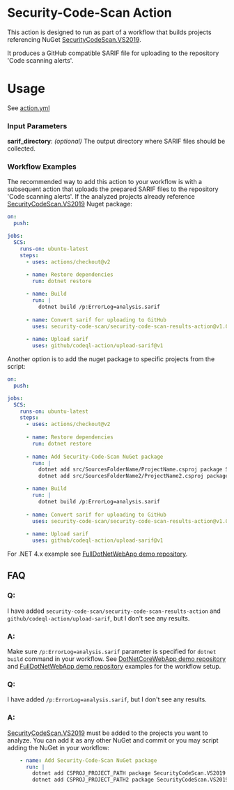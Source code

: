 # Security-Code-Scan Action

This action is designed to run as part of a workflow that builds projects referencing NuGet [SecurityCodeScan.VS2019](https://www.nuget.org/packages/SecurityCodeScan.VS2019/).

It produces a GitHub compatible SARIF file for uploading to the repository 'Code scanning alerts'.

# Usage

See [action.yml](action.yml)

### Input Parameters

**sarif_directory**: _(optional)_ The output directory where SARIF files should be collected.

### Workflow Examples

The recommended way to add this action to your workflow is with a subsequent action that uploads the prepared SARIF files to the repository 'Code scanning alerts'. If the analyzed projects already reference [SecurityCodeScan.VS2019](https://www.nuget.org/packages/SecurityCodeScan.VS2019/) Nuget package:

```yaml
on:
  push:

jobs:
  SCS:
    runs-on: ubuntu-latest
    steps:     
      - uses: actions/checkout@v2
      
      - name: Restore dependencies
        run: dotnet restore

      - name: Build
        run: |
          dotnet build /p:ErrorLog=analysis.sarif
        
      - name: Convert sarif for uploading to GitHub
        uses: security-code-scan/security-code-scan-results-action@v1.0
        
      - name: Upload sarif	
        uses: github/codeql-action/upload-sarif@v1
```

Another option is to add the nuget package to specific projects from the script:

```yaml
on:
  push:

jobs:
  SCS:
    runs-on: ubuntu-latest
    steps:     
      - uses: actions/checkout@v2
      
      - name: Restore dependencies
        run: dotnet restore
      
      - name: Add Security-Code-Scan NuGet package
        run: |
          dotnet add src/SourcesFolderName/ProjectName.csproj package SecurityCodeScan.VS2019
          dotnet add src/SourcesFolderName2/ProjectName2.csproj package SecurityCodeScan.VS2019

      - name: Build
        run: |
          dotnet build /p:ErrorLog=analysis.sarif
        
      - name: Convert sarif for uploading to GitHub
        uses: security-code-scan/security-code-scan-results-action@v1.0
        
      - name: Upload sarif	
        uses: github/codeql-action/upload-sarif@v1
```

For .NET 4.x example see [FullDotNetWebApp demo repository](https://github.com/security-code-scan/FullDotNetWebApp).

## FAQ

### Q:
I have added `security-code-scan/security-code-scan-results-action` and `github/codeql-action/upload-sarif`, but I don't see any results.
### A:
Make sure `/p:ErrorLog=analysis.sarif` parameter is specified for `dotnet build` command in your workflow. See [DotNetCoreWebApp demo repository](security-code-scan/DotNetCoreWebApp) and [FullDotNetWebApp demo repository](https://github.com/security-code-scan/FullDotNetWebApp) examples for the workflow setup.

### Q:
I have added `/p:ErrorLog=analysis.sarif`, but I don't see any results.
### A:
[SecurityCodeScan.VS2019](https://www.nuget.org/packages/SecurityCodeScan.VS2019/) must be added to the projects you want to analyze. You can add it as any other NuGet and commit or you may script adding the NuGet in your workflow:

```yaml
    - name: Add Security-Code-Scan NuGet package
      run: |
        dotnet add CSPROJ_PROJECT_PATH package SecurityCodeScan.VS2019
        dotnet add CSPROJ_PROJECT_PATH2 package SecurityCodeScan.VS2019
```
